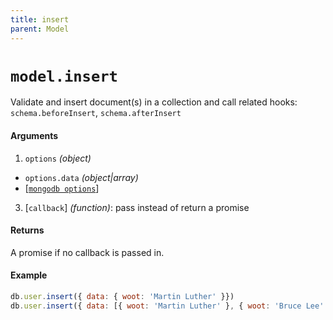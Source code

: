 ```yaml
---
title: insert
parent: Model
---
```


# `model.insert`

Validate and insert document(s) in a collection and call related hooks: `schema.beforeInsert`,  `schema.afterInsert`

#### Arguments

1. `options` *(object)*
  - `options.data` *(object\|array)*
  - [[`mongodb options`](http://mongodb.github.io/node-mongodb-native/3.2/api/Collection.html#insert)]
3. [`callback`] *(function)*: pass instead of return a promise

#### Returns

A promise if no callback is passed in.

#### Example

```js
db.user.insert({ data: { woot: 'Martin Luther' }})
db.user.insert({ data: [{ woot: 'Martin Luther' }, { woot: 'Bruce Lee' }]})
```

